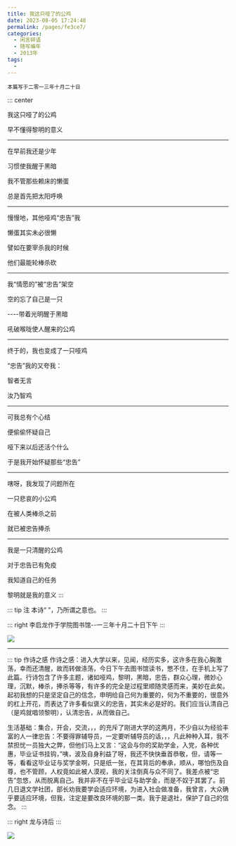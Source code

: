 ```yaml
---
title: 我这只哑了的公鸡
date: 2023-08-05 17:24:48
permalink: /pages/fe3ce7/
categories:
  - 闲言碎语
  - 随写编年
  - 2013年
tags:
  -
---
```



`本篇写于二零一三年十月二十日`

::: center

我这只哑了的公鸡

早不懂得黎明的意义


---


在早前我还是少年

习惯使我醒于黑暗

我不管那些赖床的懒蛋

总是首先把太阳呼唤

---

慢慢地，其他哑鸡“忠告”我

懒蛋其实未必很懒

譬如在要宰杀我的时候

他们最能轮棒杀砍

---

我“情愿的”被“忠告”架空

空的忘了自己是一只

----带着光明醒于黑暗

吼破喉咙使人醒来的公鸡

---

终于的，我也变成了一只哑鸡

“忠告”我的又夸我：

智者无言

汝乃智鸡

---

可我总有个心结

便偷偷怀疑自己

哑下来以后还活个什么

于是我开始怀疑那些“忠告”

---

嗐呀，我发现了问题所在

一只悲哀的小公鸡

在被人类棒杀之前

就已被忠告捧杀

---

我是一只清醒的公鸡

对于忠告已有免疫

我知道自己的任务

黎明就是我的意义
:::


::: tip 注
本诗“ ”，乃所谓之意也。
:::


::: right
李启龙作于学院图书馆--一三年十月二十日下午
:::


![](https://t.eryajf.net/imgs/2023/08/1691229020651.jpg)

---


::: tip 作诗之感
作诗之感：进入大学以来，见闻，经历实多，这许多在我心胸激荡，幸而还清醒，故而转做涤荡，今日下午去图书馆读书，憋不住，在手机上写了此篇。行诗包含了许多主题，诸如哑鸡，黎明，黑暗，忠告，群众心理，微妙心理，沉默，棒杀，捧杀等等，有许多的完全是过程里顺随灵感而来，美妙在此矣。起初我想的只是坚定自己的信念，申明给自己何为重要的，何为不重要的，很意外的杠上开花，而表达了许多看似褒义的忠告，其实未必是好的。我们应当认清自己（是鸡就唱领黎明），认清忠告，从而做自己。

生活基础：集合，开会，交流，，，的充斥了刚进大学的这两月，不少自以为经验丰富的人一律忠告：不要得罪辅导员，一定要听辅导员的话，，，凡此种种入耳，我不禁担忧一员独大之弊，但他们马上又言：“这会与你的奖助学金，入党，各种优惠，毕业证书挂钩，”咦，波及自身利益了呀，我还不快快垂首恭敬，但，请等一等，看看这毕业证与奖学金啊，只是纸一张，在其背后的奉承，顺从，哪怕伤及自尊，也不管顾，人权竟如此被人漠视，我的关注倒真与众不同了。我差点被“忠告”忽悠，从而脱离自己。我并非不在乎毕业证与助学金，而是不奴于其罢了。前几日退文学社团，部长劝我要学会适应环境，为进入社会做准备，我曾言，大众确乎要适应环境，但我，注定是要改良环境的那一类。我于是退社，保护了自己的信念。
:::


::: right
龙与诗后
:::


![](https://t.eryajf.net/imgs/2023/08/1691229043938.jpg)